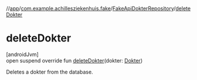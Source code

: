//[app](../../../index.md)/[com.example.achillesziekenhuis.fake](../index.md)/[FakeApiDokterRepository](index.md)/[deleteDokter](delete-dokter.md)

# deleteDokter

[androidJvm]\
open suspend override fun [deleteDokter](delete-dokter.md)(dokter: [Dokter](../../com.example.achillesziekenhuis.model/-dokter/index.md))

Deletes a dokter from the database.
